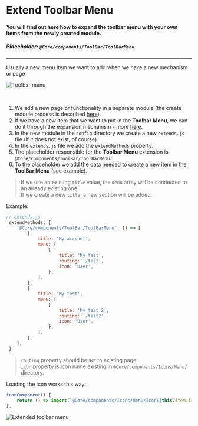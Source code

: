 # Extend Toolbar Menu

#### You will find out here how to expand the toolbar menu with your own items from the newly created module.

##### Placeholder: `@Core/components/ToolBar/ToolBarMenu`

---

Usually a new menu item we want to add when we have a new mechanism or page

<img src="images/cookbook/tool_bar_menu.png"
    alt="Toolbar menu"
    />

<br>

1. We add a new page or functionality in a separate module (the create module process is described [here][doc-new-module]).
2. If we have a new item that we want to put in the **Toolbar Menu**, we can do it through the expansion mechanism - more [here][doc-extend].
3. In the new module in the `config` directory we create a new `extends.js` file (if it does not exist, of course).
4. In the `extends.js` file we add the `extendMethods` property.
5. The placeholder responsible for the **Toolbar Menu** extension is `@Core/components/ToolBar/ToolBarMenu`.
6. To the placeholder we add the data needed to create a new item in the **ToolBar Menu** (see example).

> If we use an existing `title` value, the `menu` array will be connected to an already existing one. <br>
If we create a new `title`, a new section will be added.

Example:
```javascript
// extends.js
 extendMethods: {
    '@Core/components/ToolBar/ToolBarMenu': () => [
        {
            title: 'My account',
            menu: [
                {
                    title: 'My test',
                    routing: '/test',
                    icon: 'User',
                },
            ],
        },
        {
            title: 'My test',
            menu: [
                {
                    title: 'My test 2',
                    routing: '/test2',
                    icon: 'User',
                },
            ],
        },
    ],
 }
```
> `routing` property should be set to existing page. <br>
`icon` property is icon name existing in `@Core/components/Icons/Menu/` directory.

Loading the icon works this way:
```javascript
iconComponent() {
    return () => import(`@Core/components/Icons/Menu/Icon${this.item.icon}`);
},
```

<img src="images/cookbook/tool_bar_extended.png"
    alt="Extended toolbar menu"
    />


[doc-new-module]: frontend/cookbook/new_module
[doc-extend]:frontend/configurations?id=extend


